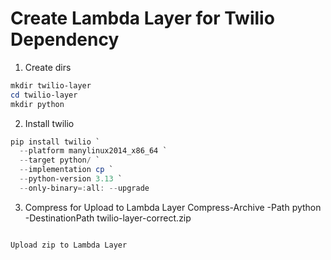 # Create Lambda Layer for Twilio Dependency

1. Create dirs
```PowerShell
mkdir twilio-layer
cd twilio-layer
mkdir python
```

2. Install twilio
```PowerShell
pip install twilio `
  --platform manylinux2014_x86_64 `
  --target python/ `
  --implementation cp `
  --python-version 3.13 `
  --only-binary=:all: --upgrade
```

3. Compress for Upload to Lambda Layer
Compress-Archive -Path python -DestinationPath twilio-layer-correct.zip
```

Upload zip to Lambda Layer